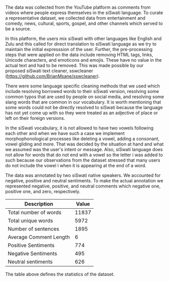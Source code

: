 The data was collected from the YouTube platform as comments from videos where people express themselves in the siSwati language. To curate a representative dataset, we collected data from entertainment and comedy, news, cultural, sports, gospel, and other channels which served to be a source. 

In this platform, the users mix siSwati with other languages like English and Zulu and this called for direct translation to siSwati language as we try to maintain the initial expresssion of the user. Further, the pre-processing steps that were applied on the data include removing HTML tags, links, Unicode characters, and emoticons and emojis. These have no value in the actual text and had to be removed. This was made possible by our proposed siSwati text cleaner, sswcleaner (https://github.com/BrianMsane/sswcleaner).

There were some language specific cleaning methods that we used which include resolving borrowed words to their siSwati version, resolving some common typos that are used by people on social media, and resolving some slang words that are common in our vocabulary. It is worth mentioning that some words could not be directly resolved to siSwati because the language has not yet come up with so they were treated as an adjective of place or left on their foreign versions.

In the siSwati vocabulary, it is not allowed to have two vowels following each other and when we have such a case we implement morphophonological processes like deleting a vowel, adding a consonant, vowel gliding and more. That was decided by the situation at hand and what we assumed was the user's intent or message. Also, siSwati language does not allow for words that do not end with a vowel so the letter i was added to such because our observations from the dataset stressed that many users do not include the vowel i when it is appearing at the end of a word.

The data was annotated by two siSwati native speakers. We accounted for negative, positive and neutral sentiments. To make the actual annotation we represented negative, positive, and neutral comments which negative one, positive one, and zero, respectively.


| Description              | Value |
|--------------------------|-------|
| Total number of words    | 11837 |
| Total unique words       | 5972  |
| Number of sentences      | 1895  |
| Average Comment Length   | 6     |
| Positive Sentiments      | 774   |
| Negative Sentiments      | 495   |
| Neutral sentiments       | 626   |


The table above defines the statistics of the dataset.